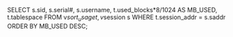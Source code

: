 SELECT s.sid, s.serial#, s.username, t.used_blocks*8/1024 AS MB_USED, t.tablespace
FROM v$sort_usage t, v$session s
WHERE t.session_addr = s.saddr
ORDER BY MB_USED DESC;
